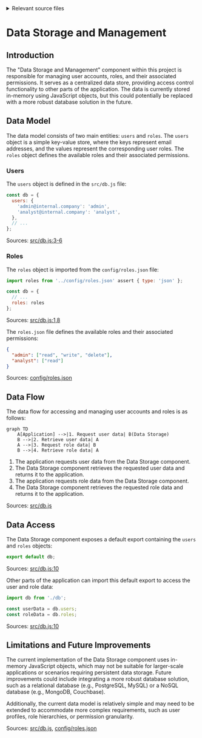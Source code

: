 <details>
<summary>Relevant source files</summary>

The following files were used as context for generating this wiki page:

- [src/db.js](https://github.com/aanickode/access-control-service/blob/main/src/db.js)
- [config/roles.json](config/roles.json)

</details>

# Data Storage and Management

## Introduction

The "Data Storage and Management" component within this project is responsible for managing user accounts, roles, and their associated permissions. It serves as a centralized data store, providing access control functionality to other parts of the application. The data is currently stored in-memory using JavaScript objects, but this could potentially be replaced with a more robust database solution in the future.

## Data Model

The data model consists of two main entities: `users` and `roles`. The `users` object is a simple key-value store, where the keys represent email addresses, and the values represent the corresponding user roles. The `roles` object defines the available roles and their associated permissions.

### Users

The `users` object is defined in the `src/db.js` file:

```javascript
const db = {
  users: {
    'admin@internal.company': 'admin',
    'analyst@internal.company': 'analyst',
  },
  // ...
};
```

Sources: [src/db.js:3-6]()

### Roles

The `roles` object is imported from the `config/roles.json` file:

```javascript
import roles from '../config/roles.json' assert { type: 'json' };

const db = {
  // ...
  roles: roles
};
```

Sources: [src/db.js:1,8]()

The `roles.json` file defines the available roles and their associated permissions:

```json
{
  "admin": ["read", "write", "delete"],
  "analyst": ["read"]
}
```

Sources: [config/roles.json]()

## Data Flow

The data flow for accessing and managing user accounts and roles is as follows:

```mermaid
graph TD
    A[Application] -->|1. Request user data| B(Data Storage)
    B -->|2. Retrieve user data| A
    A -->|3. Request role data| B
    B -->|4. Retrieve role data| A
```

1. The application requests user data from the Data Storage component.
2. The Data Storage component retrieves the requested user data and returns it to the application.
3. The application requests role data from the Data Storage component.
4. The Data Storage component retrieves the requested role data and returns it to the application.

Sources: [src/db.js]()

## Data Access

The Data Storage component exposes a default export containing the `users` and `roles` objects:

```javascript
export default db;
```

Sources: [src/db.js:10]()

Other parts of the application can import this default export to access the user and role data:

```javascript
import db from './db';

const userData = db.users;
const roleData = db.roles;
```

Sources: [src/db.js:10]()

## Limitations and Future Improvements

The current implementation of the Data Storage component uses in-memory JavaScript objects, which may not be suitable for larger-scale applications or scenarios requiring persistent data storage. Future improvements could include integrating a more robust database solution, such as a relational database (e.g., PostgreSQL, MySQL) or a NoSQL database (e.g., MongoDB, Couchbase).

Additionally, the current data model is relatively simple and may need to be extended to accommodate more complex requirements, such as user profiles, role hierarchies, or permission granularity.

Sources: [src/db.js](), [config/roles.json]()